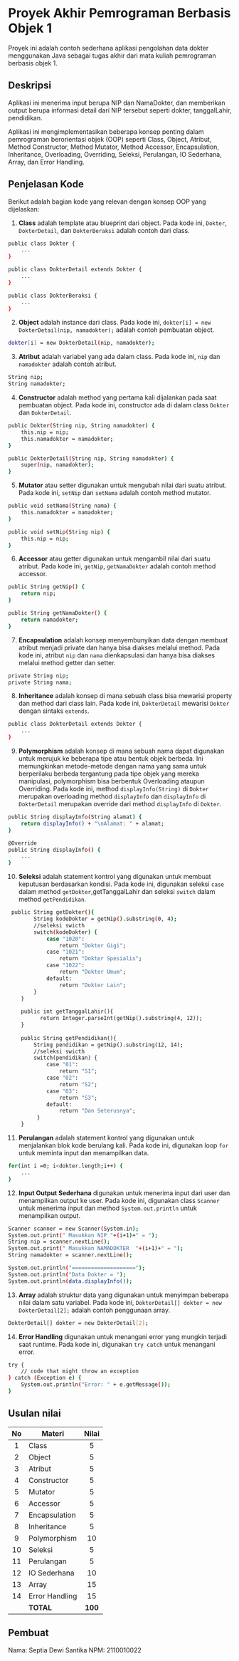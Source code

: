 # Proyek Akhir Pemrograman Berbasis Objek 1

Proyek ini adalah contoh sederhana aplikasi pengolahan data dokter menggunakan Java sebagai tugas akhir dari mata kuliah pemrograman berbasis objek 1.

## Deskripsi

Aplikasi ini menerima input berupa NIP dan NamaDokter, dan memberikan output berupa informasi detail dari NIP tersebut seperti dokter, tanggalLahir, pendidikan.

Aplikasi ini mengimplementasikan beberapa konsep penting dalam pemrograman berorientasi objek (OOP) seperti Class, Object, Atribut, Method Constructor, Method Mutator, Method Accessor, Encapsulation, Inheritance, Overloading, Overriding, Seleksi, Perulangan, IO Sederhana, Array, dan Error Handling.

## Penjelasan Kode

Berikut adalah bagian kode yang relevan dengan konsep OOP yang dijelaskan:

1. **Class** adalah template atau blueprint dari object. Pada kode ini, `Dokter`, `DokterDetail`, dan `DokterBeraksi` adalah contoh dari class.

```bash
public class Dokter {
    ...
}

public class DokterDetail extends Dokter {
    ...
}

public class DokterBeraksi {
    ...
}
```

2. **Object** adalah instance dari class. Pada kode ini, `dokter[i] = new DokterDetail(nip, namadokter);` adalah contoh pembuatan object.

```bash
dokter[i] = new DokterDetail(nip, namadokter);
```

3. **Atribut** adalah variabel yang ada dalam class. Pada kode ini, `nip` dan `namadokter` adalah contoh atribut.

```bash
String nip;
String namadokter;
```

4. **Constructor** adalah method yang pertama kali dijalankan pada saat pembuatan object. Pada kode ini, constructor ada di dalam class `Dokter` dan `DokterDetail`.

```bash
public Dokter(String nip, String namadokter) {
    this.nip = nip;
    this.namadokter = namadokter;
}

public DokterDetail(String nip, String namadokter) {
    super(nip, namadokter);
}
```

5. **Mutator** atau setter digunakan untuk mengubah nilai dari suatu atribut. Pada kode ini, `setNip` dan `setNama` adalah contoh method mutator.

```bash
public void setNama(String nama) {
    this.namadokter = namadokter;
}

public void setNip(String nip) {
    this.nip = nip;
}
```

6. **Accessor** atau getter digunakan untuk mengambil nilai dari suatu atribut. Pada kode ini, `getNip`, `getNamaDokter` adalah contoh method accessor.

```bash
public String getNip() {
    return nip;
}

public String getNamaDokter() {
    return namadokter;
}
```

7. **Encapsulation** adalah konsep menyembunyikan data dengan membuat atribut menjadi private dan hanya bisa diakses melalui method. Pada kode ini, atribut `nip` dan `nama` dienkapsulasi dan hanya bisa diakses melalui method getter dan setter.

```bash
private String nip;
private String nama;
```

8. **Inheritance** adalah konsep di mana sebuah class bisa mewarisi property dan method dari class lain. Pada kode ini, `DokterDetail` mewarisi `Dokter` dengan sintaks `extends`.

```bash
public class DokterDetail extends Dokter {
    ...
}
```

9. **Polymorphism** adalah konsep di mana sebuah nama dapat digunakan untuk merujuk ke beberapa tipe atau bentuk objek berbeda. Ini memungkinkan metode-metode dengan nama yang sama untuk berperilaku berbeda tergantung pada tipe objek yang mereka manipulasi, polymorphism bisa berbentuk Overloading ataupun Overriding. Pada kode ini, method `displayInfo(String)` di `Dokter` merupakan overloading method `displayInfo` dan `displayInfo` di `DokterDetail` merupakan override dari method `displayInfo` di `Dokter`.

```bash
public String displayInfo(String alamat) {
    return displayInfo() + "\nAlamat: " + alamat;
}

@Override
public String displayInfo() {
    ...
}
```

10. **Seleksi** adalah statement kontrol yang digunakan untuk membuat keputusan berdasarkan kondisi. Pada kode ini, digunakan seleksi `case` dalam method `getDokter`,getTanggalLahir dan seleksi `switch` dalam method `getPendidikan`.

```bash
 public String getDokter(){
        String kodeDokter = getNip().substring(0, 4);
        //seleksi swicth
        switch(kodeDokter) {
            case "1020":
                return "Dokter Gigi";
            case "1021":
                return "Dokter Spesialis";
            case "1022":
                return "Dokter Umum";
            default:
                return "Dokter Lain";
        }
    }
    
    public int getTanggalLahir(){
          return Integer.parseInt(getNip().substring(4, 12));   
    }
    
    public String getPendidikan(){
        String pendidikan = getNip().substring(12, 14);
        //seleksi swicth
        switch(pendidikan) {
            case "01":
                return "S1";
            case "02":
                return "S2";
            case "03":
                return "S3";
            default:
                return "Dan Seterusnya";
         }
    }
```

11. **Perulangan** adalah statement kontrol yang digunakan untuk menjalankan blok kode berulang kali. Pada kode ini, digunakan loop `for` untuk meminta input dan menampilkan data.

```bash
for(int i =0; i<dokter.length;i++) { 
    ...
}
```

12. **Input Output Sederhana** digunakan untuk menerima input dari user dan menampilkan output ke user. Pada kode ini, digunakan class `Scanner` untuk menerima input dan method `System.out.println` untuk menampilkan output.

```bash
Scanner scanner = new Scanner(System.in);
System.out.print(" Masukkan NIP "+(i+1)+" = ");
String nip = scanner.nextLine();
System.out.print(" Masukkan NAMADOKTER  "+(i+1)+" = ");
String namadokter = scanner.nextLine();

System.out.println("====================");
System.out.println("Data Dokter = ");
System.out.println(data.displayInfo());
```

13. **Array** adalah struktur data yang digunakan untuk menyimpan beberapa nilai dalam satu variabel. Pada kode ini, `DokterDetail[] dokter = new DokterDetail[2];` adalah contoh penggunaan array.

```bash
DokterDetail[] dokter = new DokterDetail[2];
```

14. **Error Handling** digunakan untuk menangani error yang mungkin terjadi saat runtime. Pada kode ini, digunakan `try catch` untuk menangani error.

```bash
try {
    // code that might throw an exception
} catch (Exception e) {
    System.out.println("Error: " + e.getMessage());
}
```

## Usulan nilai

| No  | Materi         |  Nilai  |
| :-: | -------------- | :-----: |
|  1  | Class          |    5    |
|  2  | Object         |    5    |
|  3  | Atribut        |    5    |
|  4  | Constructor    |    5    |
|  5  | Mutator        |    5    |
|  6  | Accessor       |    5    |
|  7  | Encapsulation  |    5    |
|  8  | Inheritance    |    5    |
|  9  | Polymorphism   |   10    |
| 10  | Seleksi        |    5    |
| 11  | Perulangan     |    5    |
| 12  | IO Sederhana   |   10    |
| 13  | Array          |   15    |
| 14  | Error Handling |   15    |
|     | **TOTAL**      | **100** |

## Pembuat

Nama: Septia Dewi Santika
NPM: 2110010022
